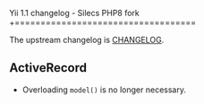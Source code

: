 Yii 1.1 changelog - Silecs PHP8 fork
+===================================

The upstream changelog is [CHANGELOG](CHANGELOG).

ActiveRecord
------------

- Overloading `model()` is no longer necessary.

